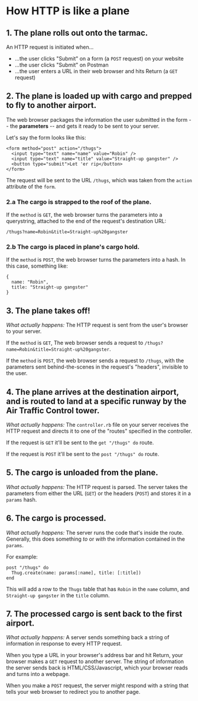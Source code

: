 # How HTTP is like a plane

## 1. The plane rolls out onto the tarmac.
An HTTP request is initiated when...
- ...the user clicks "Submit" on a form (a `POST` request) on your website
- ...the user clicks "Submit" on Postman
- ...the user enters a URL in their web browser and hits Return (a `GET` request)

## 2. The plane is loaded up with cargo and prepped to fly to another airport.
The web browser packages the information the user submitted in the form -- the **parameters** -- and gets it ready to be sent to your server.

Let's say the form looks like this:
```
<form method="post" action="/thugs">
  <input type="text" name="name" value="Robin" />
  <input type="text" name="title" value="Straight-up gangster" />
  <button type="submit">Let 'er rip</button>
</form>
```

The request will be sent to the URL `/thugs`, which was taken from the `action` attribute of the `form`.

### 2.a The cargo is strapped to the roof of the plane.

If the `method` is `GET`, the web browser turns the parameters into a querystring, attached to the end of the request's destination URL:
```
/thugs?name=Robin&title=Straight-up%20gangster
```

### 2.b The cargo is placed in plane's cargo hold.

If the `method` is `POST`, the web browser turns the parameters into a hash. In this case, something like:
```
{
  name: "Robin",
  title: "Straight-up gangster"
}
```

## 3. The plane takes off!
*What actually happens:* The HTTP request is sent from the user's browser to your server.

If the `method` is `GET`, The web browser sends a request to  `/thugs?name=Robin&title=Straight-up%20gangster`.

If the `method` is `POST`, the web browser sends a request to `/thugs`, with the parameters sent behind-the-scenes in the request's "headers", invisible to the user.

## 4. The plane arrives at the destination airport, and is routed to land at a specific runway by the Air Traffic Control tower.

*What actually happens:* The `controller.rb` file on your server receives the HTTP request and directs it to one of the "routes" specified in the controller.

If the request is `GET` it'll be sent to the `get "/thugs" do` route.

If the request is `POST` it'll be sent to the `post "/thugs" do` route.

## 5. The cargo is unloaded from the plane.
*What actually happens:* The HTTP request is parsed. The server takes the parameters from either the URL (`GET`) or the headers (`POST`) and stores it in a `params` hash.

## 6. The cargo is processed.
*What actually happens:* The server runs the code that's inside the route. Generally, this does something *to* or *with* the information contained in the `params`.

For example:

```
post "/thugs" do
  Thug.create(name: params[:name], title: [:title])
end
```
This will add a row to the `Thugs` table that has `Robin` in the `name` column, and `Straight-up gangster` in the `title` column.

## 7. The processed cargo is sent back to the first airport.
*What actually happens:* A server sends something back a string of information in response to every HTTP request.

When you type a URL in your browser's address bar and hit Return, your browser makes a `GET` request to another server. The string of information the server sends back is HTML/CSS/Javascript, which your browser reads and turns into a webpage.

When you make a `POST` request, the server might respond with a string that tells your web browser to redirect you to another page. 